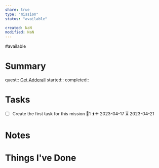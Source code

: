 ```yaml
---
share: true
type: "mission"
status: "available"

created: NaN 
modified: NaN
---
```

#available 
# Summary
quest:: [Get Adderall](./Get%20Adderall.md)
started:: 
completed::
# Tasks
- [ ] Create the first task for this mission 🥄1 ⏫ ➕ 2023-04-17 ⏳ 2023-04-21

# Notes

# Things I've Done